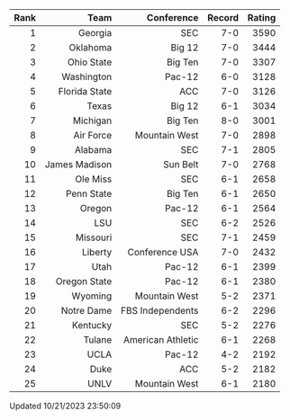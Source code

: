 | Rank  | Team                 | Conference           | Record   | Rating |
| ---:  | ---:                 | ---:                 | ---:     | ---:   |
| 1     | Georgia              | SEC                  | 7-0      | 3590   |
| 2     | Oklahoma             | Big 12               | 7-0      | 3444   |
| 3     | Ohio State           | Big Ten              | 7-0      | 3307   |
| 4     | Washington           | Pac-12               | 6-0      | 3128   |
| 5     | Florida State        | ACC                  | 7-0      | 3126   |
| 6     | Texas                | Big 12               | 6-1      | 3034   |
| 7     | Michigan             | Big Ten              | 8-0      | 3001   |
| 8     | Air Force            | Mountain West        | 7-0      | 2898   |
| 9     | Alabama              | SEC                  | 7-1      | 2805   |
| 10    | James Madison        | Sun Belt             | 7-0      | 2768   |
| 11    | Ole Miss             | SEC                  | 6-1      | 2658   |
| 12    | Penn State           | Big Ten              | 6-1      | 2650   |
| 13    | Oregon               | Pac-12               | 6-1      | 2564   |
| 14    | LSU                  | SEC                  | 6-2      | 2526   |
| 15    | Missouri             | SEC                  | 7-1      | 2459   |
| 16    | Liberty              | Conference USA       | 7-0      | 2432   |
| 17    | Utah                 | Pac-12               | 6-1      | 2399   |
| 18    | Oregon State         | Pac-12               | 6-1      | 2380   |
| 19    | Wyoming              | Mountain West        | 5-2      | 2371   |
| 20    | Notre Dame           | FBS Independents     | 6-2      | 2296   |
| 21    | Kentucky             | SEC                  | 5-2      | 2276   |
| 22    | Tulane               | American Athletic    | 6-1      | 2268   |
| 23    | UCLA                 | Pac-12               | 4-2      | 2192   |
| 24    | Duke                 | ACC                  | 5-2      | 2182   |
| 25    | UNLV                 | Mountain West        | 6-1      | 2180   |

Updated 10/21/2023 23:50:09
